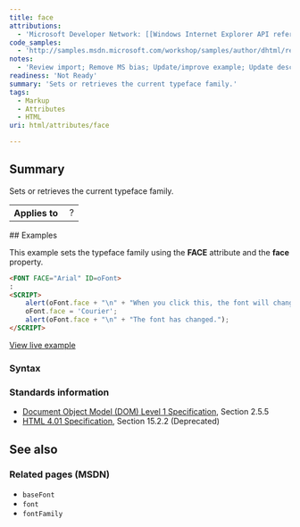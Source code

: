 ```yaml
---
title: face
attributions:
  - 'Microsoft Developer Network: [[Windows Internet Explorer API reference](http://msdn.microsoft.com/en-us/library/ie/hh828809%28v=vs.85%29.aspx) Article]'
code_samples:
  - 'http://samples.msdn.microsoft.com/workshop/samples/author/dhtml/refs/face.htm'
notes:
  - 'Review import; Remove MS bias; Update/improve example; Update descriptions; Fix lists & compatibility info'
readiness: 'Not Ready'
summary: 'Sets or retrieves the current typeface family.'
tags:
  - Markup
  - Attributes
  - HTML
uri: html/attributes/face

---
```

## <span>Summary</span>

Sets or retrieves the current typeface family.

<table class="wikitable">
<tr>
<th>
Applies to

</th>
<td>
 ?

</td>
</tr>
</table>
## <span>Examples</span>

This example sets the typeface family using the **FACE** attribute and the **face** property.

``` html
<FONT FACE="Arial" ID=oFont>
:
<SCRIPT>
    alert(oFont.face + "\n" + "When you click this, the font will change");
    oFont.face = 'Courier';
    alert(oFont.face + "\n" + "The font has changed.");
</SCRIPT>
```

[View live example](http://samples.msdn.microsoft.com/workshop/samples/author/dhtml/refs/face.htm)

### <span>Syntax</span>

### <span>Standards information</span>

-   [Document Object Model (DOM) Level 1 Specification](http://go.microsoft.com/fwlink/p/?linkid=161725), Section 2.5.5
-   [HTML 4.01 Specification](http://go.microsoft.com/fwlink/p/?linkid=25320), Section 15.2.2 (Deprecated)

## <span>See also</span>

### <span>Related pages (MSDN)</span>

-   `baseFont`
-   `font`
-   `fontFamily`
